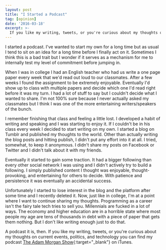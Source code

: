 ```yaml
---
layout: post
title: "I Started a Podcast"
tag: [opinion]
date: '2016-03-18'
excerpt: >-
  If you like my writing, tweets, or you're curious about my thoughts on current events, politics, and technology you can find my podcast The Adam Morgan Show on iTunes.
---
```


I started a podcast. I've wanted to start my own for a long time but as usual I tend to sit on an idea for a long time before I finally act on it. Sometimes I think this is a bad trait but I wonder if it serves as a mechanism for me to internally test my level of commitment before jumping in.

When I was in college I had an English teacher who had us write a one page paper every week that we'd read out loud to our classmates. After a few weeks I found the assignment to be extremely enjoyable. Eventually I'd show up to class with multiple papers and decide which one I'd read right before it was my turn. I had a lot of stuff to say but I couldn't decide what I wanted to share. I'm not 100% sure because I never actually asked my classmates but I think I was one of the more entertaining writers/speakers of the bunch.

I remember finishing that class and feeling a little lost. I developed a habit of writing and speaking and I was starting to enjoy it. If I couldn't be in his class every week I decided to start writing on my own. I started a blog on Tumblr and published my thoughts to the world. Other than actually writing the blog posts and hitting publish, I didn't put any effort into it at all. I tried, somewhat, to keep it anonymous. I didn't share my posts on Facebook or Twitter and I didn't talk about it with my friends.

Eventually it started to gain some traction. It had a bigger following than every other social network I was using and I didn't actively try to build a following. I simply published content I thought was enjoyable, thought-provoking, and entertaining for others to decide. With patience and persistence it was eventually an accidental success.

Unfortunately I started to lose interest in the blog and the platform after some time and I recently deleted it. Now, just like in college, I'm at a point where I want to continue sharing my thoughts. Programming as a career isn't the fairy tale tech tries to sell you. Millennials are fucked in a lot of ways. The economy and higher education are in a horrible state where most people my age are tens of thousands in debt with a piece of paper that gets them nothing. But I don't like writing enough just to do that.

A podcast it is, then. If you like my writing, tweets, or you're curious about my thoughts on current events, politics, and technology you can find my podcast [The Adam Morgan Show](http://goo.gl/xzalp1){:target="_blank"} on iTunes.
